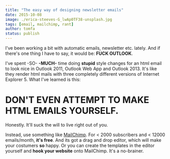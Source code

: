 ```yaml
---
title: "The easy way of designing newsletter emails"
date: 2015-10-08
image: ./erica-steeves-G_lwAp0TF38-unsplash.jpg
tags: [email, mailchimp, rant]
author: tomfa
status: publish
---
```


I've been working a bit with automatic emails, newsletter etc. lately. And if there's one thing I have to say, it would be: **FUCK OUTLOOK**.

I've spent -SO- **-MUCH-** time doing **stupid** style changes for an html email to look nice in Outlook 2011, Outlook Web App and Outlook 2013. It's like they render html mails with three completely different versions of Internet Explorer 5. What I've learned is this:

**DON'T EVEN ATTEMPT TO MAKE HTML EMAILS YOURSELF.**
====================================================

Honestly. It'll suck the will to live right out of you. 

Instead, use something like [MailChimp](http://mailchimp.com). For < 2000 subscribers and < 12000 emails/month, **it's free**. And its got a drag and drop editor, which will make your costumers **so** happy. Or you can create the templates in the editor yourself and **hook your website** onto MailChimp. It's a no-brainer.
